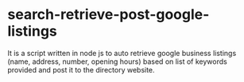 # search-retrieve-post-google-listings
It is a script written in node js to auto retrieve google business listings (name, address, number, opening hours) based on list of keywords provided and post it to the directory website.
